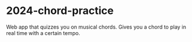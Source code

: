 # 2024-chord-practice
Web app that quizzes you on musical chords. Gives you a chord to play in real time with a certain tempo.
